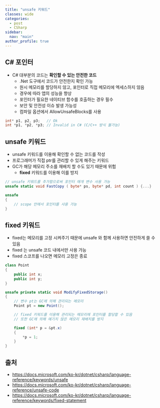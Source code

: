 ```yaml
---
title: "unsafe 키워드"
classes: wide
categories: 
  - post
  - CSharp
sidebar:
  nav: "main"
author_profile: true
---
```

   
## C# 포인터
* C# 대부분의 코드는 **확인할 수 있는 안전한 코드**
  - .Net 도구에서 코드가 안전한지 확인 가능
  - 원시 메모리를 할당하지 않고, 포인터로 직접 메모리에 엑세스하지 않음
  - 경우에 따라 앱의 성능을 향상
  - 포인터가 필요한 네이티브 함수를 호출하는 경우 필수
  - 보안 및 안전성 이슈 발생 가능성
  - 컴파일 옵션에서 AllowUnsafeBlocks를 사용

```csharp
int* p1, p2, p3;   // Ok
int *p1, *p2, *p3; // Invalid in C# (C/C++ 방식 불가능)
```

## unsafe 키워드
* unsafe 키워드를 이용해 확인할 수 없는 코드를 작성
* 프로그래머가 직접 ptr를 관리할 수 있게 해주는 키워드
* GC가 해당 메모리 주소를 재배치 할 수도 있기 때문에 위험
  * **fixed** 키워드를 이용해 이를 방지

```csharp
// unsafe 키워드를 추가함으로써 포인터 매개 변수 사용 가능
unsafe static void FastCopy ( byte* ps, byte* pd, int count ) {...}

unsafe
{
    // scope 안에서 포인터를 사용 가능
}
```

## fixed 키워드
  * fixed는 메모리를 고정 시켜주기 때문에 unsafe 와 함께 사용하면 안전하게 쓸 수 있음
  * fixed 는 unsafe 코드 내에서만 사용 가능
  * fixed 스코프를 나오면 메모리 고정은 종료

```csharp
class Point
{
    public int x;
    public int y;
}

unsafe private static void ModifyFixedStorage()
{
    // 변수 pt는 GC에 의해 관리되는 메모리
    Point pt = new Point();

    // fixed 키워드를 이용해 관리되는 메모리에 포인터를 할당할 수 있음
    // 또한 GC에 의해 예기치 않은 메모리 재배치를 방지

    fixed (int* p = &pt.x)
    {
        *p = 1;
    }
}
```

## 출처
* <https://docs.microsoft.com/ko-kr/dotnet/csharp/language-reference/keywords/unsafe>
* <https://docs.microsoft.com/ko-kr/dotnet/csharp/language-reference/unsafe-code>
* <https://docs.microsoft.com/ko-kr/dotnet/csharp/language-reference/keywords/fixed-statement>